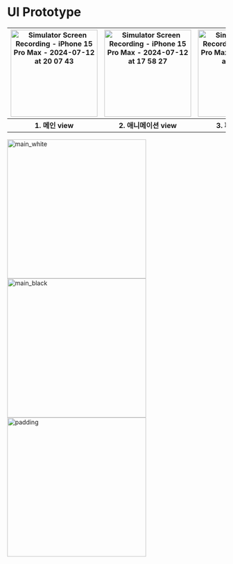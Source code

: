 #  UI Prototype

<img src="https://github.com/user-attachments/assets/c8c6815a-b3e9-4a22-b77b-b9eef06dd61b" alt="Simulator Screen Recording - iPhone 15 Pro Max - 2024-07-12 at 20 07 43" style="width: 200px;"> | <img src="https://github.com/user-attachments/assets/19f6dd1b-2ec8-42e7-99ea-d75072aba3fe" alt="Simulator Screen Recording - iPhone 15 Pro Max - 2024-07-12 at 17 58 27" style="width: 200px;"> | <img src="https://github.com/user-attachments/assets/b687a148-7f5f-4685-acb2-a972ae672429" alt="Simulator Screen Recording - iPhone 15 Pro Max - 2024-07-12 at 19 58 14" style="width: 200px;"> 
:--------------:|:--------------:|:--------------:
**1. 메인 view** | **2. 애니메이션 view** | **3. 패딩 시각화 뷰** 


<img width="320" alt="main_white" src="https://github.com/user-attachments/assets/5d685f5b-bdde-4887-b210-1a367d02a50a">

<img width="320" alt="main_black" src="https://github.com/user-attachments/assets/88c58652-ddf1-4f8a-8444-6fc967dca728">

<img width="320" alt="padding" src="https://github.com/user-attachments/assets/e1bf3954-7eb5-49ca-bbae-48d0ce0afbcb">
